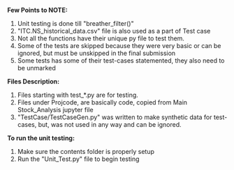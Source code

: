 **Few Points to NOTE:**
1. Unit testing is done till "breather_filter()"
2. "ITC.NS_historical_data.csv" file is also used as a part of Test case
3. Not all the functions have their unique py file to test them.
4. Some of the tests are skipped because they were very basic or can be ignored, but must be unskipped in the final submission
5. Some tests has some of their test-cases statemented, they also need to be unmarked

**Files Description:**
1. Files starting with test_*.py are for testing.
2. Files under Projcode, are basically code, copied from Main Stock_Analysis jupyter file
3. "TestCase/TestCaseGen.py" was written to make synthetic data for test-cases, but, was not used in any way and can be ignored.

**To run the unit testing:**
1. Make sure the contents folder is properly setup
2. Run the "Unit_Test.py" file to begin testing
